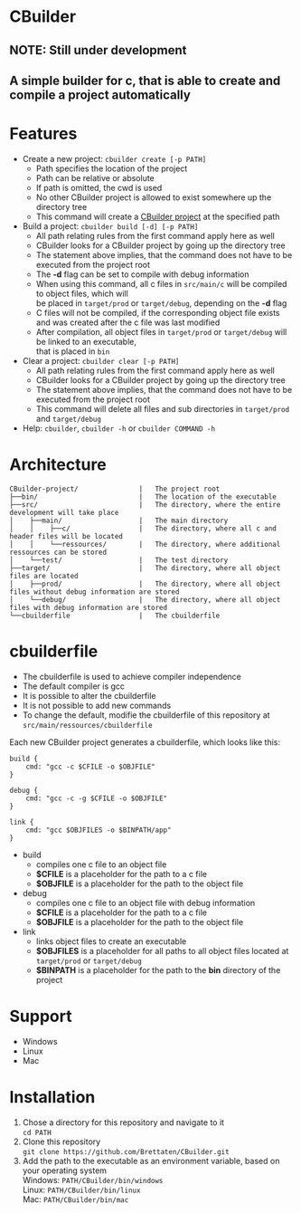 
# CBuilder 

## NOTE: Still under development

## A simple builder for c, that is able to create and compile a project automatically

# Features

* Create a new project: `cbuilder create [-p PATH]`
    * Path specifies the location of the project
    * Path can be relative or absolute
    * If path is omitted, the cwd is used
    * No other CBuilder project is allowed to exist somewhere up the directory tree
    * This command will create a [CBuilder project](#architecture) at the specified path
* Build a project: `cbuilder build [-d] [-p PATH]`
    * All path relating rules from the first command apply here as well
    * CBuilder looks for a CBuilder project by going up the directory tree
    * The statement above implies, that the command does not have to be executed from the project root
    * The **-d** flag can be set to compile with debug information
    * When using this command, all c files in `src/main/c` will be compiled to object files, which will <br>
    be placed in `target/prod` or `target/debug`, depending on the **-d** flag 
    * C files will not be compiled, if the corresponding object file exists and was created after the c file was last modified
    * After compilation, all object files in `target/prod` or `target/debug` will be linked to an executable, <br>
    that is placed in `bin`
* Clear a project: `cbuilder clear [-p PATH]`
    * All path relating rules from the first command apply here as well
    * CBuilder looks for a CBuilder project by going up the directory tree
    * The statement above implies, that the command does not have to be executed from the project root
    * This command will delete all files and sub directories in `target/prod` and `target/debug`
* Help: `cbuilder`, `cbuilder -h` or `cbuilder COMMAND -h`

# Architecture

```
CBuilder-project/               |   The project root
├──bin/                         |   The location of the executable
├──src/                         |   The directory, where the entire development will take place
│    ├──main/                   |   The main directory
│    │    ├──c/                 |   The directory, where all c and header files will be located
│    │    └──ressources/        |   The directory, where additional ressources can be stored
│    └──test/                   |   The test directory
├──target/                      |   The directory, where all object files are located
│    ├──prod/                   |   The directory, where all object files without debug information are stored
│    └──debug/                  |   The directory, where all object files with debug information are stored
└──cbuilderfile                 |   The cbuilderfile
```

# cbuilderfile

* The cbuilderfile is used to achieve compiler independence
* The default compiler is gcc
* It is possible to alter the cbuilderfile
* It is not possible to add new commands
* To change the default, modifie the cbuilderfile of this repository at `src/main/ressources/cbuilderfile`

Each new CBuilder project generates a cbuilderfile, which looks like this:

```
build {
    cmd: "gcc -c $CFILE -o $OBJFILE"
}

debug {
    cmd: "gcc -c -g $CFILE -o $OBJFILE"
}

link {
    cmd: "gcc $OBJFILES -o $BINPATH/app"
}
```

* build
    * compiles one c file to an object file
    * **$CFILE** is a placeholder for the path to a c file
    * **$OBJFILE** is a placeholder for the path to the object file
* debug
    * compiles one c file to an object file with debug information
    * **$CFILE** is a placeholder for the path to a c file
    * **$OBJFILE** is a placeholder for the path to the object file
* link
    * links object files to create an executable
    * **$OBJFILES** is a placeholder for all paths to all object files located at <br>
    `target/prod` or `target/debug`
    * **$BINPATH** is a placeholder for the path to the **bin** directory of the project

# Support

* Windows
* Linux
* Mac

# Installation

1. Chose a directory for this repository and navigate to it <br>
    `cd PATH`
2. Clone this repository <br>
    `git clone https://github.com/Brettaten/CBuilder.git`
3. Add the path to the executable as an environment variable, based on your operating system <br>
    Windows: `PATH/CBuilder/bin/windows` <br>
    Linux: `PATH/CBuilder/bin/linux` <br>
    Mac: `PATH/CBuilder/bin/mac` <br>